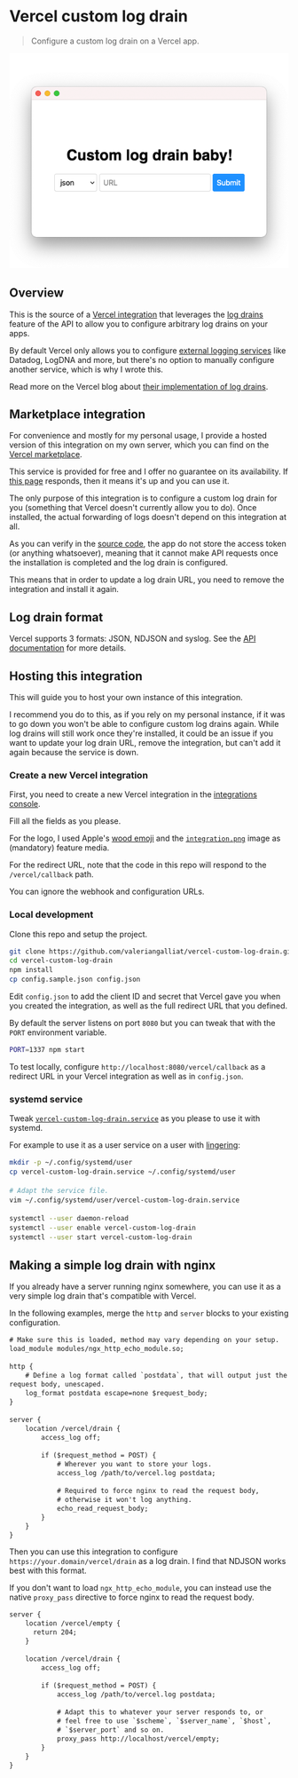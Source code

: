 # Vercel custom log drain

> Configure a custom log drain on a Vercel app.

<div align="center">

[![Overview](overview.png)](https://vercel.com/integrations/custom-log-drain)

</div>

## Overview

This is the source of a [Vercel integration](https://vercel.com/docs/integrations)
that leverages the [log drains](https://vercel.com/docs/api#integrations/log-drains)
feature of the API to allow you to configure arbitrary log drains on your apps.

By default Vercel only allows you to configure [external logging services](https://vercel.com/integrations?category=logging)
like Datadog, LogDNA and more, but there's no option to manually
configure another service, which is why I wrote this.

Read more on the Vercel blog about [their implementation of log drains](https://vercel.com/blog/log-drains).

## Marketplace integration

For convenience and mostly for my personal usage, I provide a hosted
version of this integration on my own server, which you can find on the
[Vercel marketplace](https://vercel.com/integrations/custom-log-drain).

This service is provided for free and I offer no guarantee on its
availability. If [this page](https://cloud.codejam.info/vercel/callback)
responds, then it means it's up and you can use it.

The only purpose of this integration is to configure a custom log drain
for you (something that Vercel doesn't currently allow you to do). Once
installed, the actual forwarding of logs doesn't depend on this
integration at all.

As you can verify in the [source code](index.js), the app do not store
the access token (or anything whatsoever), meaning that it cannot make
API requests once the installation is completed and the log drain is
configured.

This means that in order to update a log drain URL, you need to remove
the integration and install it again.

## Log drain format

Vercel supports 3 formats: JSON, NDJSON and syslog. See the [API
documentation](https://vercel.com/docs/api#integrations/log-drains/format-and-transport)
for more details.

## Hosting this integration

This will guide you to host your own instance of this integration.

I recommend you do to this, as if you rely on my personal instance, if
it was to go down you won't be able to configure custom log drains
again. While log drains will still work once they're installed, it could
be an issue if you want to update your log drain URL, remove the
integration, but can't add it again because the service is down.

### Create a new Vercel integration

First, you need to create a new Vercel integration in the [integrations console](https://vercel.com/dashboard/integrations/console).

Fill all the fields as you please.

For the logo, I used Apple's [wood emoji](https://emojipedia.org/apple/ios-14.6/wood/) and
the [`integration.png`](integration.png) image as (mandatory) feature
media.

For the redirect URL, note that the code in this repo will respond to
the `/vercel/callback` path.

You can ignore the webhook and configuration URLs.

### Local development

Clone this repo and setup the project.

```sh
git clone https://github.com/valeriangalliat/vercel-custom-log-drain.git
cd vercel-custom-log-drain
npm install
cp config.sample.json config.json
```

Edit `config.json` to add the client ID and secret that Vercel gave you
when you created the integration, as well as the full redirect URL that
you defined.

By default the server listens on port `8080` but you can tweak that with the
`PORT` environment variable.

```sh
PORT=1337 npm start
```

To test locally, configure `http://localhost:8080/vercel/callback` as a redirect
URL in your Vercel integration as well as in `config.json`.

### systemd service

Tweak [`vercel-custom-log-drain.service`](vercel-custom-log-drain.service) as
you please to use it with systemd.

For example to use it as a user service on a user with
[lingering](https://wiki.archlinux.org/title/systemd/User#Automatic_start-up_of_systemd_user_instances):

```sh
mkdir -p ~/.config/systemd/user
cp vercel-custom-log-drain.service ~/.config/systemd/user

# Adapt the service file.
vim ~/.config/systemd/user/vercel-custom-log-drain.service

systemctl --user daemon-reload
systemctl --user enable vercel-custom-log-drain
systemctl --user start vercel-custom-log-drain
```

## Making a simple log drain with nginx

If you already have a server running nginx somewhere, you can use it as
a very simple log drain that's compatible with Vercel.

In the following examples, merge the `http` and `server` blocks to your
existing configuration.

```nginx
# Make sure this is loaded, method may vary depending on your setup.
load_module modules/ngx_http_echo_module.so;

http {
    # Define a log format called `postdata`, that will output just the request body, unescaped.
    log_format postdata escape=none $request_body;
}

server {
    location /vercel/drain {
        access_log off;

        if ($request_method = POST) {
            # Wherever you want to store your logs.
            access_log /path/to/vercel.log postdata;

            # Required to force nginx to read the request body,
            # otherwise it won't log anything.
            echo_read_request_body;
        }
    }
}
```

Then you can use this integration to configure
`https://your.domain/vercel/drain` as a log drain. I find that NDJSON
works best with this format.

If you don't want to load `ngx_http_echo_module`, you can instead use
the native `proxy_pass` directive to force nginx to read the request
body.

```nginx
server {
    location /vercel/empty {
      return 204;
    }

    location /vercel/drain {
        access_log off;

        if ($request_method = POST) {
            access_log /path/to/vercel.log postdata;

            # Adapt this to whatever your server responds to, or
            # feel free to use `$scheme`, `$server_name`, `$host`,
            # `$server_port` and so on.
            proxy_pass http://localhost/vercel/empty;
        }
    }
}
```
